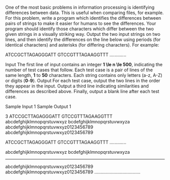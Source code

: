 One of the most basic problems in information processing is
    identifying differences between data. This is useful when
    comparing files, for example. For this problem, write a program
    which identifies the differences between pairs of strings to
    make it easier for humans to see the differences.
Your program should identify those characters which differ
    between the two given strings in a visually striking way.
    Output the two input strings on two lines, and then identify
    the differences on the line below using periods (for identical
    characters) and asterisks (for differing characters). For
    example:

ATCCGCTTAGAGGGATT
GTCCGTTTAGAAGGTTT
*....*.....*..*..

Input
The first line of input contains an integer **1 \le n \le 500**, indicating the
    number of test cases that follow. Each test case is a pair of
    lines of the same length, **1** to **50** characters. Each string contains
    only letters (a-z, A-Z) or digits (**0**-**9**).
Output
For each test case, output the two lines in the order they
    appear in the input. Output a third line indicating
    similarities and differences as described above. Finally,
    output a blank line after each test case.


Sample Input 1
Sample Output 1




3
ATCCGCTTAGAGGGATT
GTCCGTTTAGAAGGTTT
abcdefghijklmnopqrstuvwxyz
bcdefghijklmnopqrstuvwxyza
abcdefghijklmnopqrstuvwxyz0123456789
abcdefghijklmnopqrstuvwxyz0123456789




ATCCGCTTAGAGGGATT
GTCCGTTTAGAAGGTTT
*....*.....*..*..

abcdefghijklmnopqrstuvwxyz
bcdefghijklmnopqrstuvwxyza
**************************

abcdefghijklmnopqrstuvwxyz0123456789
abcdefghijklmnopqrstuvwxyz0123456789
....................................